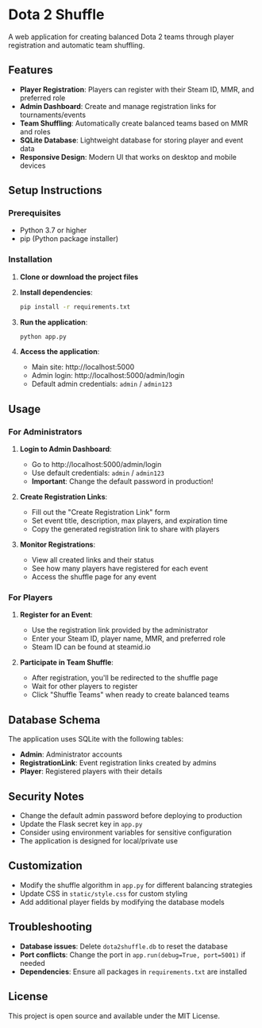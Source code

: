 # Dota 2 Shuffle

A web application for creating balanced Dota 2 teams through player registration and automatic team shuffling.

## Features

- **Player Registration**: Players can register with their Steam ID, MMR, and preferred role
- **Admin Dashboard**: Create and manage registration links for tournaments/events
- **Team Shuffling**: Automatically create balanced teams based on MMR and roles
- **SQLite Database**: Lightweight database for storing player and event data
- **Responsive Design**: Modern UI that works on desktop and mobile devices

## Setup Instructions

### Prerequisites

- Python 3.7 or higher
- pip (Python package installer)

### Installation

1. **Clone or download the project files**

2. **Install dependencies**:
   ```bash
   pip install -r requirements.txt
   ```

3. **Run the application**:
   ```bash
   python app.py
   ```

4. **Access the application**:
   - Main site: http://localhost:5000
   - Admin login: http://localhost:5000/admin/login
   - Default admin credentials: `admin` / `admin123`

## Usage

### For Administrators

1. **Login to Admin Dashboard**:
   - Go to http://localhost:5000/admin/login
   - Use default credentials: `admin` / `admin123`
   - **Important**: Change the default password in production!

2. **Create Registration Links**:
   - Fill out the "Create Registration Link" form
   - Set event title, description, max players, and expiration time
   - Copy the generated registration link to share with players

3. **Monitor Registrations**:
   - View all created links and their status
   - See how many players have registered for each event
   - Access the shuffle page for any event

### For Players

1. **Register for an Event**:
   - Use the registration link provided by the administrator
   - Enter your Steam ID, player name, MMR, and preferred role
   - Steam ID can be found at steamid.io

2. **Participate in Team Shuffle**:
   - After registration, you'll be redirected to the shuffle page
   - Wait for other players to register
   - Click "Shuffle Teams" when ready to create balanced teams

## Database Schema

The application uses SQLite with the following tables:

- **Admin**: Administrator accounts
- **RegistrationLink**: Event registration links created by admins
- **Player**: Registered players with their details

## Security Notes

- Change the default admin password before deploying to production
- Update the Flask secret key in `app.py`
- Consider using environment variables for sensitive configuration
- The application is designed for local/private use

## Customization

- Modify the shuffle algorithm in `app.py` for different balancing strategies
- Update CSS in `static/style.css` for custom styling
- Add additional player fields by modifying the database models

## Troubleshooting

- **Database issues**: Delete `dota2shuffle.db` to reset the database
- **Port conflicts**: Change the port in `app.run(debug=True, port=5001)` if needed
- **Dependencies**: Ensure all packages in `requirements.txt` are installed

## License

This project is open source and available under the MIT License.
